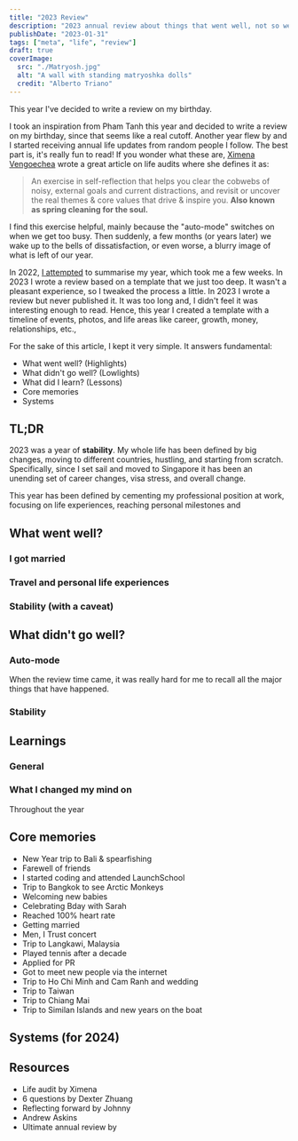 ```yaml
---
title: "2023 Review"
description: "2023 annual review about things that went well, not so well, experiences and learnings throughout the year."
publishDate: "2023-01-31"
tags: ["meta", "life", "review"]
draft: true
coverImage:
  src: "./Matryosh.jpg"
  alt: "A wall with standing matryoshka dolls"
  credit: "Alberto Triano"
---
```


This year I've decided to write a review on my birthday. 

I took an inspiration from Pham Tanh this year and decided to write a review on my birthday, since that seems like a real cutoff. Another year flew by and I started receiving annual life updates from random people I follow. The best part is, it's really fun to read! If you wonder what these are, [Ximena Vengoechea](https://www.ximenavengoechea.com/) wrote a great article on life audits where she defines it as:

> An exercise in self-reflection that helps you clear the cobwebs of noisy, external goals and current distractions, and revisit or uncover the real themes & core values that drive & inspire you. **Also known as spring cleaning for the soul.**

I find this exercise helpful, mainly because the "auto-mode" switches on when we get too busy. Then suddenly, a few months (or years later) we wake up to the bells of dissatisfaction, or even worse, a blurry image of what is left of our year.

In 2022, [I attempted](/annual-review-2021) to summarise my year, which took me a few weeks. In 2023 I wrote a review based on a template that we just too deep. It wasn't a pleasant experience, so I tweaked the process a little. In 2023 I wrote a review but never published it. It was too long and, I didn't feel it was interesting enough to read. Hence, this year I created a template with a timeline of events, photos, and life areas like career, growth, money, relationships, etc.,

For the sake of this article, I kept it very simple. It answers fundamental:

- What went well? (Highlights)
- What didn't go well? (Lowlights)
- What did I learn? (Lessons)
- Core memories
- Systems

## TL;DR

2023 was a year of **stability**. My whole life has been defined by big changes, moving to different countries, hustling, and starting from scratch. Specifically, since I set sail and moved to Singapore it has been an unending set of career changes, visa stress, and overall change.

This year has been defined by cementing my professional position at work, focusing on life experiences, reaching personal milestones and

## What went well?

### I got married

### Travel and personal life experiences

### Stability (with a caveat)

## What didn't go well?

### Auto-mode

When the review time came, it was really hard for me to recall all the major things that have happened.

### Stability

###

## Learnings

### General

### What I changed my mind on

Throughout the year

## Core memories

- New Year trip to Bali & spearfishing
- Farewell of friends
- I started coding and attended LaunchSchool
- Trip to Bangkok to see Arctic Monkeys
- Welcoming new babies
- Celebrating Bday with Sarah
- Reached 100% heart rate
- Getting married
- Men, I Trust concert
- Trip to Langkawi, Malaysia
- Played tennis after a decade
- Applied for PR
- Got to meet new people via the internet
- Trip to Ho Chi Minh and Cam Ranh and wedding
- Trip to Taiwan
- Trip to Chiang Mai
- Trip to Similan Islands and new years on the boat

## Systems (for 2024)

## Resources

- Life audit by Ximena
- 6 questions by Dexter Zhuang
- Reflecting forward by Johnny
- Andrew Askins
- Ultimate annual review by

